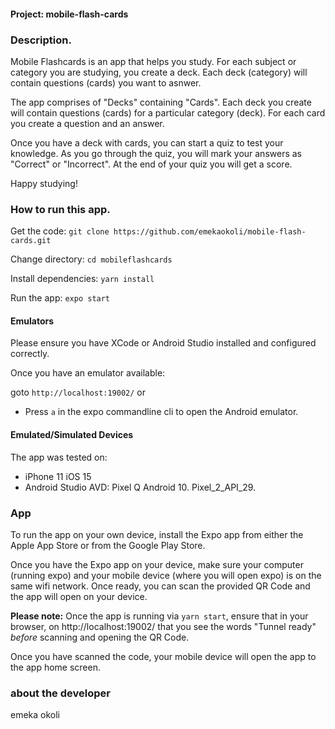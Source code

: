 #### Project: mobile-flash-cards 

### Description. 

Mobile Flashcards is an app that helps you study. For each subject or category you are studying, you create a deck. Each deck (category) will contain questions (cards) you want to asnwer. 

The app comprises of "Decks" containing "Cards". Each deck you create will contain questions (cards) for a particular category (deck). For each card you create a question and an answer. 

Once you have a deck with cards, you can start a quiz to test your knowledge. As you go through the quiz, you will mark your answers as "Correct" or "Incorrect". At the end of your quiz you will get a score. 

Happy studying!

### How to run this app. 

Get the code: 
`git clone https://github.com/emekaokoli/mobile-flash-cards.git`

Change directory: 
`cd mobileflashcards` 

Install dependencies:
`yarn install`

Run the app: 
`expo start`

#### Emulators

Please ensure you have XCode or Android Studio installed and configured correctly. 

Once you have an emulator available: 

goto `http://localhost:19002/`
or 
* Press `a` in the expo commandline cli to open the Android emulator.

#### Emulated/Simulated Devices 

The app was tested on: 

* iPhone 11 iOS 15
* Android Studio AVD: Pixel Q Android 10. Pixel_2_API_29.

### App 

To run the app on your own device, install the Expo app from either the Apple App Store or from the Google Play Store. 

Once you have the Expo app on  your device, make sure your computer (running expo) and your mobile device (where you will open expo) is on the same wifi network. Once ready, you can scan the provided QR Code and the app will open on your device. 

**Please note:** Once the app is running via `yarn start`, ensure that in your browser, on http://localhost:19002/ that you see the words "Tunnel ready" *before* scanning and opening the QR Code. 

Once you have scanned the code, your mobile device will open the app to the app home screen.


### about the developer

emeka okoli 

